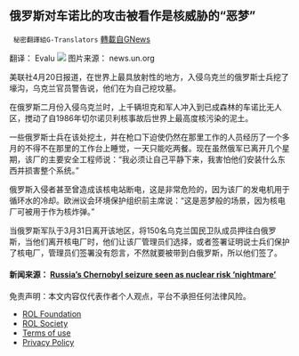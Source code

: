 
## 俄罗斯对车诺比的攻击被看作是核威胁的“恶梦”
` 秘密翻譯組G-Translators` [轉載自GNews](https://gnews.org/zh-hans/2384585/)

翻译：  Evalu
 ![](https://assets.gnews.org/wp-content/uploads/2022/04/1-446.jpg) 
图片来源： news.un.org
 
美联社4月20日报道，在世界上最具放射性的地方，入侵乌克兰的俄罗斯士兵挖了壕沟，乌克兰官员警告说，他们在为自己挖坟墓。
 
在俄罗斯二月份入侵乌克兰时，上千辆坦克和军人冲入到已成森林的车诺比无人区，搅动了自1986年切尔诺贝利核事故后世界上最高度核污染的泥土。
 
一些俄罗斯士兵在该处挖土，并在枪口下迫使仍然在那里工作的人员经历了一个多月的不得不在那里的工作台上睡觉，一天只能吃两餐。现在虽然俄军已离开几个星期，该厂的主要安全工程师说：“我必须让自己平静下来，我害怕他们安装什么东西并损害整个系统。”
 
俄罗斯入侵者甚至曾造成该核电站断电，这是非常危险的，因为该厂的发电机用于循环水的冷却。欧洲议会环境保护组织前主席说：“这是恶梦般的场景，因为核电厂可被用于作为核炸弹。”
 
当俄罗斯军队于3月31日离开该地区，将150名乌克兰国民卫队成员押往白俄罗斯，当他们离开核电厂时，他们让该厂管理员们选择，或者签署证明说士兵们保护了核电厂，管理员们签署没有怨言，不然就要被带到白俄罗斯，所以他们签了。
 
#### 新闻来源： [Russia’s Chernobyl seizure seen as nuclear risk ‘nightmare’](https://apnews.com/article/russia-ukraine-business-health-europe-accidents-edcd5bc0e6bde3cbf6d7300bebc9343f)

免责声明：本文内容仅代表作者个人观点，平台不承担任何法律风险。
  
- [ROL Foundation](https://rolfoundation.org/)
- [ROL Society](https://rolsociety.org/)
- [Terms of use](https://gnews.org/terms-of-use-3/)
- [Privacy Policy](https://gnews.org/privacy-policy/)
